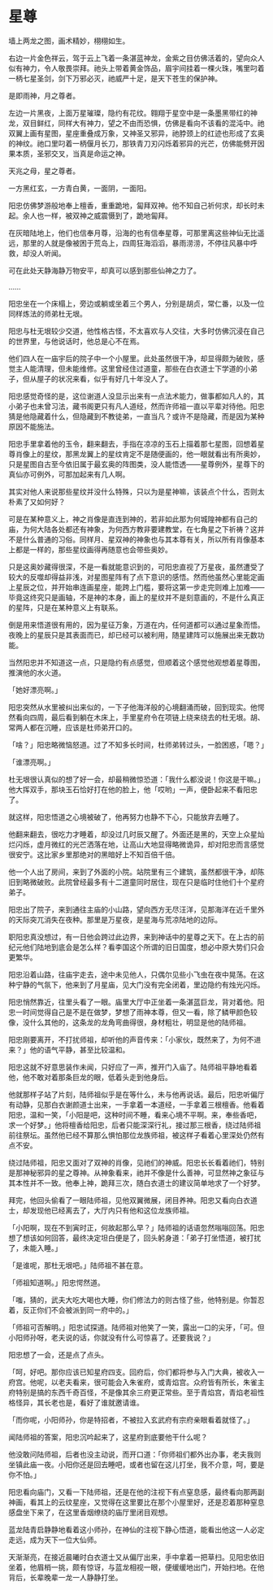 
# 星尊

墙上两龙之图，画术精妙，栩栩如生。

右边一片金色祥云，驾于云上飞着一条湛蓝神龙，金紫之目仿佛活着的，望向众人似有神力，令人敬畏崇拜。祂头上带着黄金饰品，眉宇间挂着一棵火珠，嘴里叼着一柄七星圣剑，剑下万邪必灭，祂威严十足，是天下苍生的保护神。

是即雨神，月之尊者。

左边一片黑夜，上面万星璀璨，隐约有花纹。翱翔于星空中是一条墨黑带红的神龙，双目鲜红，同样大有神力，望之不由而恐惧，仿佛是看向不该看的混沌中。祂双翼上画有星图，星座重叠成万象，又神圣又邪异，祂脖颈上的红迹也形成了玄奥的神纹。祂口里叼着一柄偃月长刀，那铁青刀刃闪烁着邪异的光芒，仿佛能劈开因果本质，圣邪交叉，当真是命运之神。

天兆之母，星之尊者。

一方黑红玄，一方青白黄，一面阴，一面阳。

阳忠仿佛梦游般地奉上檀香，重重跪地，匐拜双神。他不知自己祈何求，却长时未起。余人也一样，被双神之威震慑到了，跪地匐拜。

在灰暗陆地上，他们也信奉月尊，沿海的也有信奉星尊，可那里离这些神仙无比遥远，那里的人就是像被困于荒岛上，四周狂海滔滔，暴雨涝涝，不停往风暴中呼救，却没人听闻。

可在此处天静海静万物安平，却真可以感到那些仙神之力了。

……

阳忠坐在一个床榻上，旁边或躺或坐着三个男人，分别是胡贞，常仁番，以及一位同样炼法的师弟杜无垠。

阳忠与杜无垠较少交道，他性格古怪，不太喜欢与人交往，大多时仿佛沉浸在自己的世界里，与他说话时，他总是心不在焉。

他们四人在一庙宇后的院子中一个小屋里。此处虽然很干净，却显得颇为破败，感觉主人能清理，但未能维修。这里曾经住过道童，那些在白衣道士下学道的小弟子，但从屋子的状况来看，似乎有好几十年没人了。

阳忠感觉奇怪的是，这位谢道人没显示出来有一点法术能力，做事都如凡人的，其小弟子也未曾习法，藏书阁更只有凡人道经，然而许师祖一直以平辈对待他。阳忠猜是他隐藏着什么，但隐藏到不教徒弟，一直当凡？或许不是隐藏，而是因为某种原因不能施法。

阳忠手里拿着他的玉令，翻来翻去，手指在凉凉的玉石上描着那七星图，回想着星尊肖像上的星纹，那黑龙翼上的星纹肯定不是随便画的，他一眼就看出有所奥妙，只是星图自古至今依旧属于最玄奥的阵图类，没人能悟透——星尊例外，星尊下的真仙亦可例外，可那加起来有几人啊。

其实对他人来说那些星纹并没什么特殊，只以为是星神嘛，该装点个什么，否则太朴素了又如何好？

可是在某种意义上，神之肖像是直连到神的，若非如此那为何城隍神都有自己的庙，为何大陆各处都还有神象，为何西方教非要建教堂，在七角星之下祈祷？这并不是什么普通的习俗。同样月、星双神的神象也与其本尊有关，所以所有肖像基本上都是一样的，那些星纹画得再随意也会带些奥妙。

只是这奥妙藏得很深，不是一看就能意识到的，可阳忠直视了万星夜，虽然遭受了较大的反噬却得益非浅，对星图星阵有了点下意识的感悟。然而他虽然心里能定画上星辰之位，并开始串连画星座，能跨上门槛，要将这第一步走完则难上加难——毕竟这终究只是画轴，不是神的本身，画上的星纹并不是刻意画的，不是什么真正的星阵，只是在某种意义上有联系。

倒是用来悟道很有用的，因为星征万象，万道在内，任何道都可以通过星象而悟。夜晚上的星辰只是其表面而已，却已经可以被利用，随星建阵可以施展出来无数功能。

当然阳忠并不知道这一点，只是隐约有点感觉，但顺着这个感觉他观想着星尊图，推演他的水火道。

「她好漂亮啊。」

阳忠突然从水里被纠出来似的，一下子他海洋般的心境翻涌而破，回到现实。他愕然看向四周，最后看到躺在木床上，手里星府令在项链上绕来绕去的杜无垠。胡、常两人都在沉睡，应该是杜师弟开口的。

「啥？」阳忠略微恼怒道。过了不知多长时间，杜师弟转过头，一脸困惑，「嗯？」

「谁漂亮啊。」

杜无垠很认真似的想了好一会，却最稍微惊恐道：「我什么都没说！你这是干嘛。」他大挥双手，那块玉石恰好打在他的脸上，他「哎哟」一声，便卧起来不看阳忠了。

就这样，阳忠悟道之心境被破了，他再努力也静不下心，只能放弃去睡了。

他翻来翻去，很吃力才睡着，却没过几时辰又醒了。外面还是黑的，天空上众星灿烂闪烁，虚月微红的光芒洒落在地，让高山大地显得略微诡异，却对阳忠而言感觉很安宁。这比家乡里那绝对的黑暗好上不知百倍千倍。

他一个人出了房间，来到了外面的小院。站院里有三个建筑，虽然都很干净，却陈旧到略微破败。此院曾经最多有十二道童同时居住，现在只是临时住他们十个星府弟子。

阳忠出了院子，来到通往主庙的小山路，望向西方无尽汪洋，见那海洋在近千里外的天际突兀消失在夜种。那里是万星夜，是星海与荒凉陆地的边际。

职阳忠真没想过，有一日他会跨过此边界，来到神话中的星尊之天下。在上古的前纪元他们陆地到底会是怎么样？看李国这个所谓的旧日国度，想必中原大势们只会更繁华。

阳忠沿着山路，往庙宇走去，途中未见他人，只偶尔见些小飞虫在夜中晃荡。在这种宁静的气氛下，他来到了月星庙，见大门没有完全闭着，里边隐约有烛光闪烁。

阳忠悄然靠近，往里头看了一眼。庙里大厅中正坐着一条湛蓝巨龙，背对着他。阳忠一时间觉得自己是不是在做梦，梦想了雨神本尊，但又一看，除了鳞甲颜色较像，没什么其他的，这条龙的龙角弯曲得很，身材粗壮，明显是他的陆师祖。

阳忠刚要离开，不打扰师祖，却听他的声音传来：「小家伙，既然来了，为何不进来？」他的语气平静，甚至比较温和。

阳忠这就不好意思装作未闻，只好应了一声，推开门入庙了。陆师祖平静地看着他，他不敢对着那条巨龙的眼，低着头走到他身后。

他就那样子站了片刻，陆师祖似乎是在等什么，未与他再说话。最后，阳忠听偏厅有动静，见那白衣谢颜道士出来，一手拿着一本道经，一手拿着三根檀香。他看着阳忠，温和一笑，「小阳是吧，这种时间不睡，看来心境不平啊。来，奉些香吧，求一个好梦。」他将檀香给阳忠，后者只能深深行礼，接过那三根香，绕过陆师祖前往祭坛。虽然他已经不算那么惧怕那位龙族师祖，被这样子看着心里深处仍然有点不安。

绕过陆师祖，阳忠又面对了双神的肖像，见祂们的神威。阳忠长长看着祂们，特别是那神秘邪异的星之尊神。从神象看来，祂并不像是什么善神，可显然神之象征与其本性并不一致。他奉上神，跪拜三次，随白衣道士的建议简单地求了一个好梦。

拜完，他回头偷看了一眼陆师祖，见他双翼微展，闭目养神。阳忠又看向白衣道士，却发现他已经离去了，大厅内只有他和这位龙族师祖。

「小阳啊，现在不到寅时正，何故起那么早？」陆师祖的话语忽然嗡嗡回荡。阳忠想了想该如何回答，最终决定坦白便是了，回头躬身道：「弟子打坐悟道，被打扰了，未能入睡。」

「是谁呢，那杜无垠吧。」陆师祖不甚在意。

「师祖知道啊。」阳忠愕然道。

「嗤，猜的，武夫大吃大喝也大睡，你们修法力的则古怪了些，他特别是。你暂忍着，反正你们不会被派到同一府中的。」

「师祖可否解明。」阳忠试探道。陆师祖对他笑了一笑，露出一口的尖牙，「可。但小阳师孙呀，老夫说的话，你就没有什么可惊喜了。还要我说？」

阳忠想了一会，还是点了点头。

「呵，好吧。那你应该已知星府四支。回府后，你们都将参与入门大典，被收入一府宫。他呢，以老夫看来，很可能会入朱雀府，或青焰宫。众府皆有所长，朱雀主府特别是搞的东西千奇百怪，不是像其余三府更正常些。至于青焰宫，青焰老祖性格怪异，其长老也是，看好了谁就邀请谁。

「而你呢，小阳师孙，你是特招者，不被拉入玄武府有宗府亲眼看着就怪了。」

闻陆师祖的答案，阳忠沉吟起来了，这星府到底要他干什么呢？

他没敢问陆师祖，后者也没主动说，而开口道：「你师祖们都外出办事，老夫我则坐镇此庙一夜。小阳你还是回去睡吧，或者也留在这儿打坐，我不介意，呵，要是你不怕。」

阳忠看向庙门，又看一下陆师祖，还是在他的注视下有点窒息感，最终看向那两副神画，看其上的云纹星座，又觉得在这里要比在那个小屋里好，还是忍着那种窒息感盘坐下来了，在这里香烟缭绕的庙厅里闭目观想。

蓝龙陆青启静静地看着这小师孙，在神仙的注视下静心悟道，能看出他这一人必定走远，成为天下一位大仙师。

天渐渐亮，在接近晨曦时白衣道士又从偏厅出来，手中拿着一把草扫。见阳忠依旧坐着，他眉梢一挑，颇有惊讶，与蓝龙相视一眼，便缓缓地出门，开始扫地。在他背后，长辈晚辈一龙一人静静打坐。
    